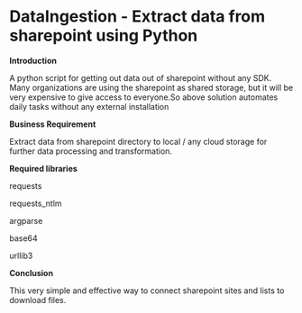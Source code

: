 # DataIngestion - Extract data from sharepoint using Python
**Introduction**

A python script for getting out data out of sharepoint without any SDK.
Many organizations are using the sharepoint as shared storage, but it will be very expensive to give access to everyone.So above solution automates daily tasks without any external installation

**Business Requirement**

Extract data from sharepoint directory to local / any cloud storage for further data processing and transformation.

**Required libraries**

requests

requests_ntlm

argparse

base64

urllib3


**Conclusion**

This very simple and effective way to connect sharepoint sites and lists to download files.


